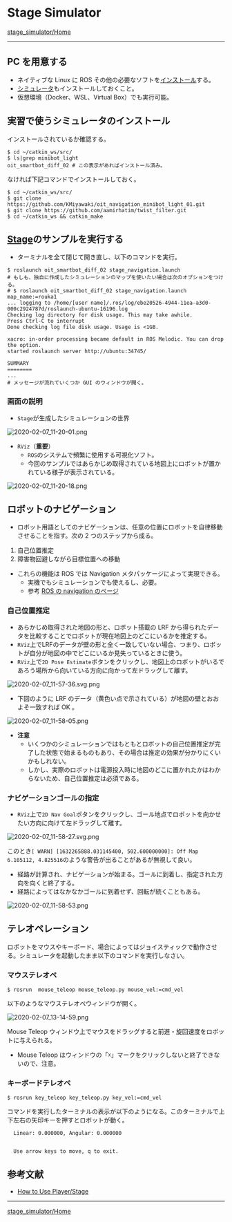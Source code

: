 # Stage Simulator

[stage_simulator/Home](Home.md)

---

## PC を用意する

- ネイティブな Linux に ROS その他の必要なソフトを[インストール](https://github.com/KMiyawaki/setup_robot_programming)する。
- [シミュレータ](https://github.com/KMiyawaki/oit_navigation_minibot_light_01)もインストールしておくこと。
- 仮想環境（Docker、WSL、Virtual Box）でも実行可能。

## 実習で使うシミュレータのインストール

インストールされているか確認する。

```shell
$ cd ~/catkin_ws/src/
$ ls|grep minibot_light
oit_smartbot_diff_02 # この表示があればインストール済み。
```

なければ下記コマンドでインストールしておく。

```shell
$ cd ~/catkin_ws/src/
$ git clone https://github.com/KMiyawaki/oit_navigation_minibot_light_01.git
$ git clone https://github.com/aamirhatim/twist_filter.git
$ cd ~/catkin_ws && catkin_make
```

## [Stage](http://wiki.ros.org/stage)のサンプルを実行する

- ターミナルを全て閉じて開き直し、以下のコマンドを実行。

```shell
$ roslaunch oit_smartbot_diff_02 stage_navigation.launch
# もしも、独自に作成したシミュレーションのマップを使いたい場合は次のオプションをつける。
# $ roslaunch oit_smartbot_diff_02 stage_navigation.launch map_name:=rouka1
... logging to /home/[user name]/.ros/log/ebe20526-4944-11ea-a3d0-000c2924787d/roslaunch-ubuntu-16196.log
Checking log directory for disk usage. This may take awhile.
Press Ctrl-C to interrupt
Done checking log file disk usage. Usage is <1GB.

xacro: in-order processing became default in ROS Melodic. You can drop the option.
started roslaunch server http://ubuntu:34745/

SUMMARY
========
...
# メッセージが流れていくつか GUI のウィンドウが開く。
```

### 画面の説明

- `Stage`が生成したシミュレーションの世界

![2020-02-07_11-20-01.png](./stage_simulator_01/2020-02-07_11-20-01.png)

- `RViz`（**重要**）
  - `ROS`のシステムで頻繁に使用する可視化ソフト。
  - 今回のサンプルではあらかじめ取得されている地図上にロボットが置かれている様子が表示されている。

![2020-02-07_11-20-18.png](./stage_simulator_01/2020-02-07_11-20-18.png)

## ロボットのナビゲーション

- ロボット用語としてのナビゲーションは、任意の位置にロボットを自律移動させることを指す。次の 2 つのステップから成る。

1. 自己位置推定
2. 障害物回避しながら目標位置への移動

- これらの機能は ROS では Navigation メタパッケージによって実現できる。
  - 実機でもシミュレーションでも使えるし、必要。
  - 参考 [ROS の navigation のページ](http://wiki.ros.org/navigation)

### 自己位置推定

- あらかじめ取得された地図の形と、ロボット搭載の LRF から得られたデータを比較することでロボットが現在地図上のどこにいるかを推定する。
- `RViz`上でLRFのデータが壁の形と全く一致していない場合、つまり、ロボットが自分が地図の中でどこにいるか見失っているときに使う。
- `RViz`上で`2D Pose Estimate`ボタンをクリックし、地図上のロボットがいるであろう場所から向いている方向に向かって左ドラッグして離す。

![2020-02-07_11-57-36.svg.png](./stage_simulator_01/2020-02-07_11-57-36.svg.png)

- 下図のように LRF のデータ（黄色い点で示されている）が地図の壁とおおよそ一致すれば OK 。

![2020-02-07_11-58-05.png](./stage_simulator_01/2020-02-07_11-58-05.png)

- **注意**
  - いくつかのシミュレーションではもともとロボットの自己位置推定が完了した状態で始まるものもあり、その場合は推定の効果が分かりにくいかもしれない。
  - しかし、実際のロボットは電源投入時に地図のどこに置かれたかはわからないため、自己位置推定は必須である。

### ナビゲーションゴールの指定

- `RViz`上で`2D Nav Goal`ボタンをクリックし、ゴール地点でロボットを向かせたい方向に向けて左ドラッグして離す。

![2020-02-07_11-58-27.svg.png](./stage_simulator_01/2020-02-07_11-58-27.svg.png)

このとき`[ WARN] [1632265888.031145400, 502.600000000]: Off Map 6.105112, 4.825516`のような警告が出ることがあるが無視して良い。

- 経路が計算され、ナビゲーションが始まる。ゴールに到着し、指定された方向を向くと終了する。
- 経路によってはなかなかゴールに到着せず、回転が続くこともある。

![2020-02-07_11-58-53.png](./stage_simulator_01/2020-02-07_11-58-53.png)

## テレオペレーション

ロボットをマウスやキーボード、場合によってはジョイスティックで動作させる。シミュレータを起動したまま以下のコマンドを実行しなさい。

### マウステレオペ

```shell
$ rosrun  mouse_teleop mouse_teleop.py mouse_vel:=cmd_vel
```

以下のようなマウステレオペウィンドウが開く。

![2020-02-07_13-14-59.png](./stage_simulator_01/2020-02-07_13-14-59.png)

Mouse Teleop ウィンドウ上でマウスをドラッグすると前進・旋回速度をロボットに与えられる。

- Mouse Teleop はウィンドウの「☓」マークをクリックしないと終了できないので、注意。

### キーボードテレオペ

```shell
$ rosrun key_teleop key_teleop.py key_vel:=cmd_vel
```

コマンドを実行したターミナルの表示が以下のようになる。このターミナルで上下左右の矢印キーを押すとロボットが動く。

```text
  Linear: 0.000000, Angular: 0.000000


  Use arrow keys to move, q to exit.
```

## 参考文献

- [How to Use Player/Stage](http://player-stage-manual.readthedocs.io/en/stable/)

---

[stage_simulator/Home](Home.md)
